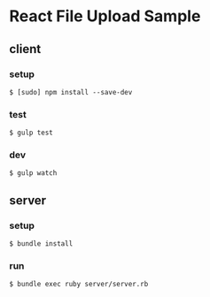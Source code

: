 # React File Upload Sample

## client

### setup

```
$ [sudo] npm install --save-dev
```

### test

```
$ gulp test
```

### dev

```
$ gulp watch
```

## server

### setup

```
$ bundle install
```

### run

```
$ bundle exec ruby server/server.rb
```

